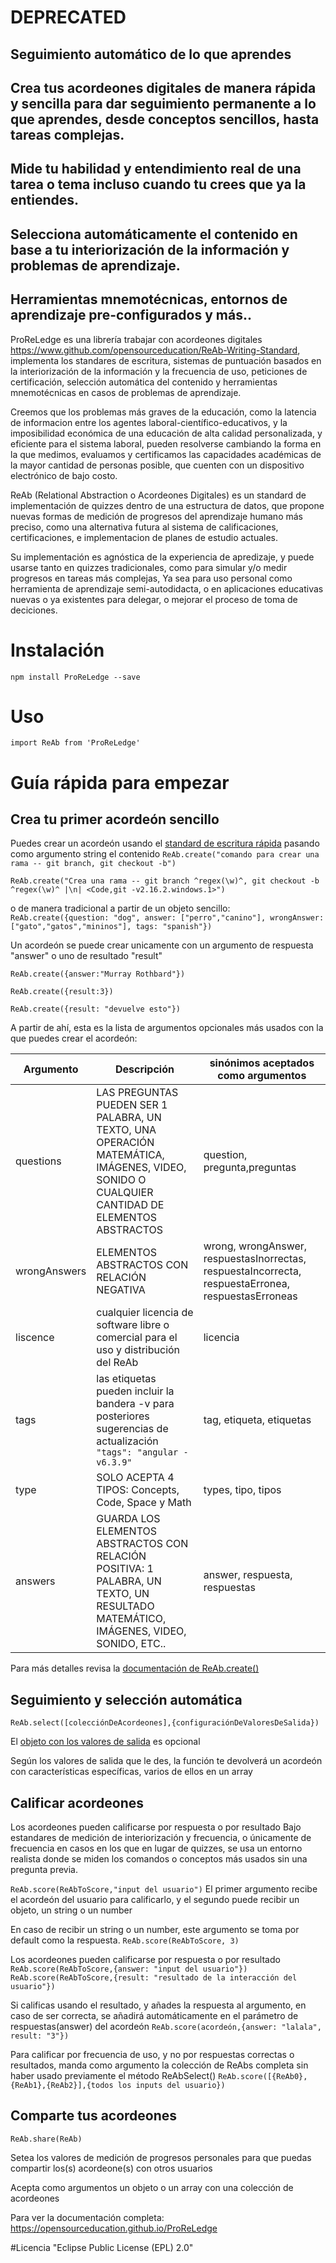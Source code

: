 # DEPRECATED 
  
  
## Seguimiento automático de lo que aprendes

## Crea tus acordeones digitales de manera rápida y sencilla para dar seguimiento permanente a lo que aprendes, desde conceptos sencillos, hasta tareas complejas.

## Mide tu habilidad y entendimiento real de una tarea o tema incluso cuando tu crees que ya la entiendes.

## Selecciona automáticamente el contenido en base a tu interiorización de la información y problemas de aprendizaje.

## Herramientas mnemotécnicas, entornos de aprendizaje pre-configurados y más..



ProReLedge es una librería trabajar con acordeones digitales https://www.github.com/opensourceducation/ReAb-Writing-Standard, implementa los standares de escritura, sistemas de puntuación basados en la interiorización de la información y la frecuencia de uso, peticiones de certificación, selección automática del contenido y herramientas mnemotécnicas en casos de problemas de aprendizaje.

Creemos que los problemas más graves de la educación, como la latencia de informacion entre los agentes laboral-científico-educativos, y la imposibilidad económica de una educación de alta calidad personalizada, y eficiente para el sistema laboral, pueden resolverse cambiando la forma en la que medimos, evaluamos y certificamos las capacidades académicas de la mayor cantidad de personas posible, que cuenten con un dispositivo electrónico de bajo costo. 


ReAb (Relational Abstraction o Acordeones Digitales) es un standard de implementación de quizzes dentro de una estructura de datos, que propone nuevas formas de medición de progresos del aprendizaje humano más preciso, como una alternativa futura al sistema de calificaciones, certificaciones, e implementacion de planes de estudio actuales.

Su implementación es agnóstica de la experiencia de apredizaje, y puede usarse tanto en quizzes tradicionales, como para simular y/o medir progresos en tareas más complejas, Ya sea para uso personal como herramienta de aprendizaje semi-autodidacta, o en aplicaciones educativas nuevas o ya existentes para delegar, o mejorar el proceso de toma de deciciones.



# Instalación
`npm install ProReLedge --save`


# Uso
`import ReAb from 'ProReLedge'`


# Guía rápida para empezar

## Crea tu primer acordeón sencillo

Puedes crear un acordeón usando el [standard de escritura rápida] pasando como argumento string el contenido
`ReAb.create("comando para crear una rama -- git branch, git checkout -b")`

`ReAb.create("Crea una rama -- git branch ^regex(\w)^, git checkout -b ^regex(\w)^ |\n| <Code,git -v2.16.2.windows.1>")` 


o de manera tradicional a partir de un objeto sencillo:
`ReAb.create({question: "dog", answer: ["perro","canino"], wrongAnswer: ["gato","gatos","mininos"], tags: "spanish"})`


Un acordeón se puede crear unicamente con un argumento de respuesta "answer" o uno de resultado "result"

`ReAb.create({answer:"Murray Rothbard"})`

`ReAb.create({result:3})`

`ReAb.create({result: "devuelve esto"})`


A partir de ahí, esta es la lista de argumentos opcionales más usados con la que puedes crear el acordeón:

| Argumento | Descripción | sinónimos aceptados como argumentos |
| ------ | ------ | ------ |
| questions | LAS PREGUNTAS PUEDEN SER 1 PALABRA, UN TEXTO, UNA OPERACIÓN MATEMÁTICA, IMÁGENES, VIDEO, SONIDO O CUALQUIER CANTIDAD DE ELEMENTOS ABSTRACTOS | question, pregunta,preguntas |
| wrongAnswers | ELEMENTOS ABSTRACTOS CON RELACIÓN NEGATIVA | wrong, wrongAnswer, respuestasInorrectas, respuestaIncorrecta, respuestaErronea, respuestasErroneas|
| liscence | cualquier licencia de software libre o comercial para el uso y distribución del ReAb | licencia |
| tags | las etiquetas pueden incluir la bandera -v para posteriores sugerencias de actualización ` "tags": "angular -v6.3.9"`| tag, etiqueta, etiquetas |
| type | SOLO ACEPTA 4 TIPOS: Concepts, Code, Space y Math | types, tipo, tipos |
| answers | GUARDA LOS ELEMENTOS ABSTRACTOS CON RELACIÓN POSITIVA: 1 PALABRA, UN TEXTO, UN RESULTADO MATEMÁTICO, IMÁGENES, VIDEO, SONIDO, ETC.. | answer, respuesta, respuestas |


Para más detalles revisa la [documentación de ReAb.create()]



## Seguimiento y selección automática

`ReAb.select([colecciónDeAcordeones],{configuraciónDeValoresDeSalida})`

El [objeto con los valores de salida] es opcional

Según los valores de salida que le des, la función te devolverá un acordeón con características específicas, varios de ellos en un array


## Calificar acordeones
Los acordeones pueden calificarse por respuesta o por resultado
Bajo estandares de medición de interiorización y frecuencia, o únicamente de frecuencia en casos en los que en lugar de quizzes, se usa un entorno realista donde se miden los comandos o conceptos más usados sin una pregunta previa.

`ReAb.score(ReAbToScore,"input del usuario")`
El primer argumento recibe el acordeón del usuario para calificarlo, y el segundo puede recibir un objeto, un string o un number

En caso de recibir un string o un number, este argumento se toma por default como la respuesta.
`ReAb.score(ReAbToScore, 3)`


Los acordeones pueden calificarse por respuesta o por resultado
`ReAb.score(ReAbToScore,{answer: "input del usuario"})`
`ReAb.score(ReAbToScore,{result: "resultado de la interacción del usuario"})`


Si calificas usando el resultado, y añades la respuesta al argumento, en caso de ser correcta, se añadirá automáticamente en el parámetro de respuestas(answer) del acordeón
`ReAb.score(acordeón,{answer: "lalala", result: "3"})`


Para calificar por frecuencia de uso, y no por respuestas correctas o resultados, manda como argumento la colección de ReAbs completa sin haber usado previamente el método ReAbSelect()
`ReAb.score([{ReAb0},{ReAb1},{ReAb2}],{todos los inputs del usuario})`




## Comparte tus acordeones

`ReAb.share(ReAb)` 

Setea los valores de medición de progresos personales para que puedas compartir los(s) acordeone(s) con otros usuarios

Acepta como argumentos un objeto o un array con una colección de acordeones




Para ver la documentación completa:
https://opensourceducation.github.io/ProReLedge



#Licencia
"Eclipse Public License (EPL) 2.0" 





[standard de escritura rápida]: <https://opensourceducation.github.io/ReAb-Writing-Standard/Standard/fast-writing-standard>

[documentación de ReAb.create()]: <https://opensourceducation.github.io/ProReLedge>

[objeto con los valores de salida]: <https://opensourceducation.github.io/ProReLedge>
